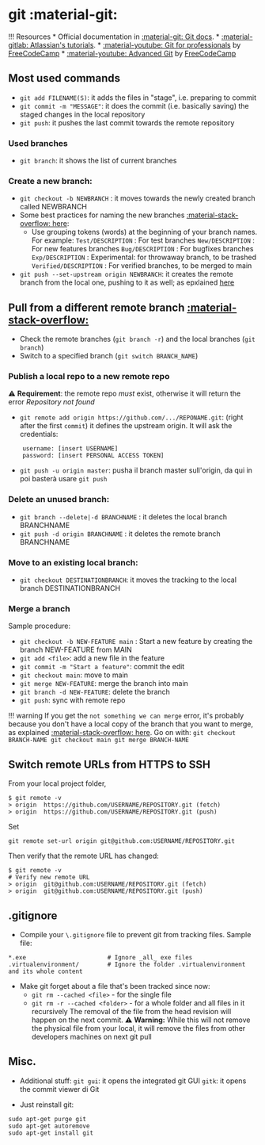 # git :material-git:

!!! Resources
	* Official documentation in [:material-git: Git docs](https://git-scm.com/docs).
	* [:material-gitlab: Atlassian's tutorials](https://www.atlassian.com/git/tutorials).
	* [:material-youtube: Git for professionals](https://youtu.be/Uszj_k0DGsg) by [FreeCodeCamp](https://www.freecodecamp.org/)
	* [:material-youtube: Advanced Git](https://youtu.be/qsTthZi23VE) by [FreeCodeCamp](https://www.freecodecamp.org/)

## Most used commands

* `git add FILENAME(S)`: it adds the files in "stage", i.e. preparing to commit
* `git commit -m "MESSAGE"`: it does the commit (i.e. basically saving) the staged changes in the local repository 
* `git push`: it pushes the last commit towards the remote repository

### Used branches

* `git branch`: it shows the list of current branches

### Create a new branch:

* `git checkout -b NEWBRANCH` : it moves towards the newly created branch called NEWBRANCH
* Some best practices for naming the new branches [:material-stack-overflow: here](https://stackoverflow.com/questions/273695/what-are-some-examples-of-commonly-used-practices-for-naming-git-branches):
    * Use grouping tokens (words) at the beginning of your branch names. For example: 
		`Test/DESCRIPTION`  : For test branches
		`New/DESCRIPTION`   : For new features branches
		`Bug/DESCRIPTION`	: For bugfixes branches
		`Exp/DESCRIPTION`	: Experimental: for throwaway branch, to be trashed
		`Verified/DESCRIPTION`	: For verified branches, to be merged to main
* `git push --set-upstream origin NEWBRANCH`: it creates the remote branch from the local one, pushing to it as well; as epxlained [here](https://forum.freecodecamp.org/t/push-a-new-local-branch-to-a-remote-git-repository-and-track-it-too/13222)

## Pull from a different remote branch [:material-stack-overflow:](https://stackoverflow.com/questions/9537392/git-fetch-remote-branch)

* Check the remote branches (`git branch -r`) and the local branches (`git branch`)
* Switch to a specified branch (`git switch BRANCH_NAME`)

### Publish a local repo to a new remote repo

:warning: **Requirement**: the remote repo _must_ exist, otherwise it will return the error _Repository not found_

* `git remote add origin https://github.com/.../REPONAME.git`: (right after the first `commit`) it defines the upstream origin. It will ask the credentials:
```
	username: [insert USERNAME]
	password: [insert PERSONAL ACCESS TOKEN]
```
* `git push -u origin master`: pusha il branch master sull'origin, da qui in poi basterà usare `git push`

### Delete an unused branch:

* `git branch --delete|-d BRANCHNAME` : it deletes the local branch BRANCHNAME
* `git push -d origin BRANCHNAME` : it deletes the remote branch BRANCHNAME

### Move to an existing local branch:

* `git checkout DESTINATIONBRANCH`: it moves the tracking to the local branch DESTINATIONBRANCH

### Merge a branch

Sample procedure:

* `git checkout -b NEW-FEATURE main` : Start a new feature by creating the branch NEW-FEATURE from MAIN
* `git add <file>`: add a new file in the feature
* `git commit -m "Start a feature"`: commit the edit
* `git checkout main`: move to main
* `git merge NEW-FEATURE`: merge the branch into main
* `git branch -d NEW-FEATURE`: delete the branch
* `git push`: sync with remote repo

!!! warning
	If you get the `not something we can merge` error, it's probably because you don't have a local copy of the branch that you want to merge, as explained [:material-stack-overflow: here](https://stackoverflow.com/questions/16862933/how-to-resolve-gits-not-something-we-can-merge-error). Go on with:
	```
	git checkout BRANCH-NAME
	git checkout main
	git merge BRANCH-NAME
	```

## Switch remote URLs from HTTPS to SSH

From your local project folder,
```
$ git remote -v
> origin  https://github.com/USERNAME/REPOSITORY.git (fetch)
> origin  https://github.com/USERNAME/REPOSITORY.git (push)
```
Set
```
git remote set-url origin git@github.com:USERNAME/REPOSITORY.git
```
Then verify that the remote URL has changed:
```
$ git remote -v
# Verify new remote URL
> origin  git@github.com:USERNAME/REPOSITORY.git (fetch)
> origin  git@github.com:USERNAME/REPOSITORY.git (push)
```

## .gitignore

* Compile your `\.gitignore` file to prevent git from tracking files. Sample file:
```
*.exe						# Ignore _all_ exe files
.virtualenvironment/		# Ignore the folder .virtualenvironment and its whole content
```

* Make git forget about a file that's been tracked since now:
	* `git rm --cached <file>` - for the single file
	* `git rm -r --cached <folder>` - for a whole folder and all files in it recursively
	The removal of the file from the head revision will happen on the next commit.
	:warning: **Warning:** While this will not remove the physical file from your local, it will remove the files from other developers machines on next git pull
  
## Misc.

* Additional stuff:
`git gui`: it opens the integrated git GUI
`gitk`: it opens the commit viewer di Git

* Just reinstall git:
```
sudo apt-get purge git
sudo apt-get autoremove
sudo apt-get install git
```
